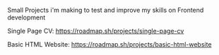 Small Projects i'm making to test and improve my skills on Frontend development

Single Page CV: https://roadmap.sh/projects/single-page-cv

Basic HTML Website: https://roadmap.sh/projects/basic-html-website
